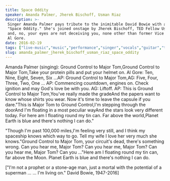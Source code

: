 ```yaml
---
title: Space Oddity
speaker: Amanda Palmer, Jherek Bischoff, Usman Riaz
description: >-
 Singer Amanda Palmer pays tribute to the inimitable David Bowie with a cover of
 "Space Oddity." She's joined onstage by Jherek Bischoff, TED Fellow Usman Riaz
 and, no, your eyes are not deceiving you, none other than former Vice President
 Al Gore.
date: 2016-02-19
tags: ["live-music","music","performance","singer","vocals","guitar","ted-fellows","entertainment"]
slug: amanda_palmer_jherek_bischoff_usman_riaz_space_oddity
---
```


Amanda Palmer (singing): Ground Control to Major Tom,Ground Control to Major Tom,Take your
protein pills and put your helmet on. Al Gore: Ten, Nine, Eight, Seven, Six ...AP: Ground
Control to Major Tom,AG: Five, Four, Three, Two, One ... AP: Commencing countdown, engines
on. Check ignition and may God's love be with you. AG: Liftoff. AP: This is Ground Control to
Major Tom,You've really made the gradeAnd the papers want to know whose shirts you
wear. Now it's time to leave the capsule if you dare."This is Major Tom to Ground
Control,I'm stepping through the doorAnd I'm floating in a most peculiar wayAnd the stars
look very different today. For here am I floating round my tin can. Far above the
world,Planet Earth is blue and there's nothing I can do."

"Though I'm past 100,000 miles,I'm feeling very still, and I think my spaceship knows
which way to go. Tell my wife I love her very much she knows."Ground Control to Major Tom,
your circuit's dead, there's something wrong. Can you hear me, Major Tom? Can you hear me,
Major Tom? Can you hear me, Major Tom? Can you ..."Here am I floating round my tin can, far
above the Moon. Planet Earth is blue and there's nothing I can do.

["I'm not a prophet or a stone-age man, just a mortal with the potential of a superman ...
... I'm living on." David Bowie, 1947-2016]

<!--
ad_duration=3.33
comment_count=10
event="TED2016"
has_talk_citation=0
intro_duration=11.82
is_subtitle_required="False"
is_talk_featured="True"
language="en"
language_swap="False"
native_language="en"
number_of_related_talks=6
number_of_speakers=3
number_of_subtitled_videos=0
number_of_tags=8
number_of_talk_download_languages=28
number_of_talk_more_resources=0
number_of_talk_recommendations=0
number_of_talks_take_actions=0
post_ad_duration=0.83
published_timestamp="2016-11-04 12:05:31"
recording_date="2016-02-19"
speaker_description="Musician, blogger"
speaker_is_published=1
speaker_name="Amanda Palmer, Jherek Bischoff, Usman Riaz"
speaker_what_others_say="Palmer is set to join Radiohead and Nine Inch Nails as the artists people mention when they talk about the new music business."
talk_more_resources=[]
talk_name="Space Oddity"
talks_tags=["live-music","music","performance","singer","vocals","guitar","ted-fellows","entertainment"]
talks_take_action=[]
url_photo_speaker="https://pe.tedcdn.com/images/ted/b3036577582bbdb2f2d0883d58002e4c05020742_254x191.jpg"
url_photo_talk="https://s3.amazonaws.com/talkstar-photos/uploads/cd55fe71-7027-4f1b-a0f2-82ee9add73d9/AmandaPalmer_2016-embed.jpg"
url_webpage="https://www.ted.com/talks/amanda_palmer_jherek_bischoff_usman_riaz_space_oddity"
video_type_name="TED Stage Talk"
-->